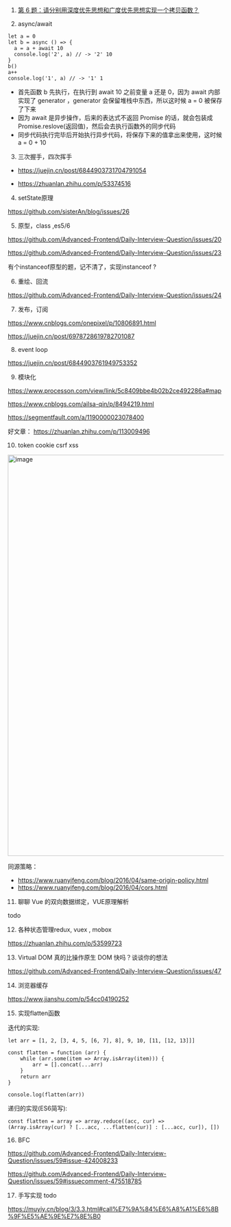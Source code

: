 1. [第 6 题：请分别用深度优先思想和广度优先思想实现一个拷贝函数？](https://github.com/Advanced-Frontend/Daily-Interview-Question/issues/10)

2. async/await

```
let a = 0
let b = async () => {
  a = a + await 10
  console.log('2', a) // -> '2' 10
}
b()
a++
console.log('1', a) // -> '1' 1
```

- 首先函数 b 先执行，在执行到 await 10 之前变量 a 还是 0，因为 await 内部实现了 generator ，generator 会保留堆栈中东西，所以这时候 a = 0 被保存了下来
- 因为 await 是异步操作，后来的表达式不返回 Promise 的话，就会包装成 Promise.reslove(返回值)，然后会去执行函数外的同步代码
- 同步代码执行完毕后开始执行异步代码，将保存下来的值拿出来使用，这时候 a = 0 + 10

3. 三次握手，四次挥手

- https://juejin.cn/post/6844903731704791054

- https://zhuanlan.zhihu.com/p/53374516


4. setState原理

https://github.com/sisterAn/blog/issues/26

5. 原型，class ,es5/6

https://github.com/Advanced-Frontend/Daily-Interview-Question/issues/20

https://github.com/Advanced-Frontend/Daily-Interview-Question/issues/23

有个instanceof原型的题，记不清了，实现instanceof ?

6. 重绘、回流

https://github.com/Advanced-Frontend/Daily-Interview-Question/issues/24

7. 发布，订阅

https://www.cnblogs.com/onepixel/p/10806891.html

https://juejin.cn/post/6978728619782701087

8. event loop

https://juejin.cn/post/6844903761949753352

9. 模块化

https://www.processon.com/view/link/5c8409bbe4b02b2ce492286a#map

https://www.cnblogs.com/ailsa-qin/p/8494219.html

https://segmentfault.com/a/1190000023078400

好文章： https://zhuanlan.zhihu.com/p/113009496

10. token cookie csrf xss

<img width="936" alt="image" src="https://user-images.githubusercontent.com/34086399/156313683-f97141eb-f1d9-4d98-9c91-c1b5d44b7f99.png">

同源策略：
- https://www.ruanyifeng.com/blog/2016/04/same-origin-policy.html
- https://www.ruanyifeng.com/blog/2016/04/cors.html


11. 聊聊 Vue 的双向数据绑定，VUE原理解析

todo

12. 各种状态管理redux, vuex , mobox

https://zhuanlan.zhihu.com/p/53599723

13. Virtual DOM 真的比操作原生 DOM 快吗？谈谈你的想法

https://github.com/Advanced-Frontend/Daily-Interview-Question/issues/47

14. 浏览器缓存

https://www.jianshu.com/p/54cc04190252

15. 实现flatten函数

迭代的实现:

```
let arr = [1, 2, [3, 4, 5, [6, 7], 8], 9, 10, [11, [12, 13]]]

const flatten = function (arr) {
    while (arr.some(item => Array.isArray(item))) {
        arr = [].concat(...arr)
    }
    return arr
}

console.log(flatten(arr))
```
递归的实现(ES6简写):
```
const flatten = array => array.reduce((acc, cur) => (Array.isArray(cur) ? [...acc, ...flatten(cur)] : [...acc, cur]), [])
```

16. BFC

https://github.com/Advanced-Frontend/Daily-Interview-Question/issues/59#issue-424008233

https://github.com/Advanced-Frontend/Daily-Interview-Question/issues/59#issuecomment-475518785


17. 手写实现 todo

https://muyiy.cn/blog/3/3.3.html#call%E7%9A%84%E6%A8%A1%E6%8B%9F%E5%AE%9E%E7%8E%B0 
